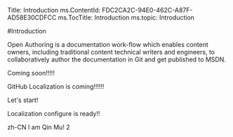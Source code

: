 Title: Introduction
ms.ContentId: FDC2CA2C-94E0-462C-A87F-AD58E30CDFCC
ms.TocTitle: Introduction
ms.topic: Introduction

#Introduction

Open Authoring is a documentation work-flow which enables content owners, including traditional content technical writers and engineers, to collaboratively author the documentation in Git and get published to MSDN.

Coming soon!!!!!

GitHub Localization is coming!!!!!!

Let's start!

Localization configure is ready!!

zh-CN I am Qin Mu! 2


